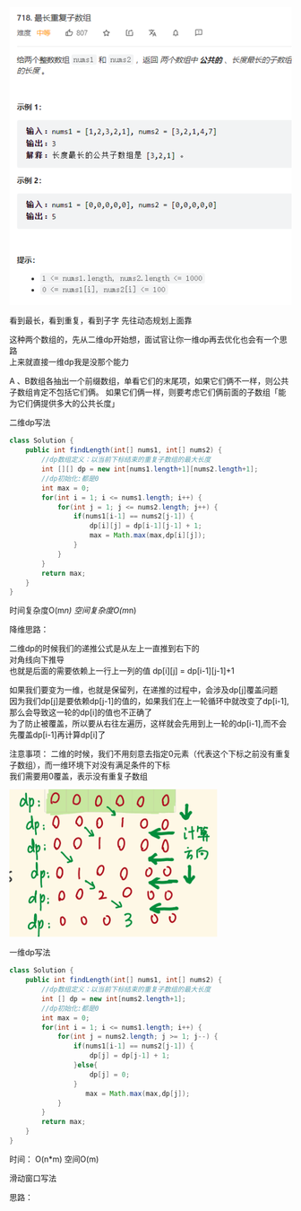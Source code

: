 ![img_7.png](../img_7.png)    

看到最长，看到重复，看到子字
先往动态规划上面靠   

这种两个数组的，先从二维dp开始想，面试官让你一维dp再去优化也会有一个思路  
上来就直接一维dp我是没那个能力     


A 、B数组各抽出一个前缀数组，单看它们的末尾项，如果它们俩不一样，则公共子数组肯定不包括它们俩。
如果它们俩一样，则要考虑它们俩前面的子数组「能为它们俩提供多大的公共长度」




二维dp写法
```java
class Solution {
    public int findLength(int[] nums1, int[] nums2) {
        //dp数组定义：以当前下标结束的重复子数组的最大长度  
        int [][] dp = new int[nums1.length+1][nums2.length+1];
        //dp初始化:都是0    
        int max = 0;
        for(int i = 1; i <= nums1.length; i++) {
            for(int j = 1; j <= nums2.length; j++) {
                if(nums1[i-1] == nums2[j-1]) {
                    dp[i][j] = dp[i-1][j-1] + 1;
                    max = Math.max(max,dp[i][j]);
                }
            }
        }
        return max;
    }
}
```  

时间复杂度O(m*n) 空间复杂度O(m*n)



降维思路：   

二维dp的时候我们的递推公式是从左上一直推到右下的   
对角线向下推导    
也就是后面的需要依赖上一行上一列的值  dp[i][j] = dp[i-1][j-1]+1   



如果我们要变为一维，也就是保留列，在递推的过程中，会涉及dp[j]覆盖问题    
因为我们dp[j]是要依赖dp[j-1]的值的，如果我们在上一轮循环中就改变了dp[i-1],那么会导致这一轮的dp[i]的值也不正确了   
为了防止被覆盖，所以要从右往左遍历，这样就会先用到上一轮的dp[i-1],而不会先覆盖dp[i-1]再计算dp[i]了   

注意事项：  二维的时候，我们不用刻意去指定0元素（代表这个下标之前没有重复子数组），而一维环境下对没有满足条件的下标   
我们需要用0覆盖，表示没有重复子数组    

![img_8.png](../img_8.png)      

一维dp写法
```java
class Solution {
    public int findLength(int[] nums1, int[] nums2) {
        //dp数组定义：以当前下标结束的重复子数组的最大长度  
        int [] dp = new int[nums2.length+1];
        //dp初始化:都是0    
        int max = 0;
        for(int i = 1; i <= nums1.length; i++) {
            for(int j = nums2.length; j >= 1; j--) {
                if(nums1[i-1] == nums2[j-1]) {
                    dp[j] = dp[j-1] + 1;      
                }else{
                    dp[j] = 0;
                }
                   max = Math.max(max,dp[j]);
            }
        }
        return max;
    }
}

```

时间： O(n*m) 空间O(m)  


滑动窗口写法  

思路：   

```java

```